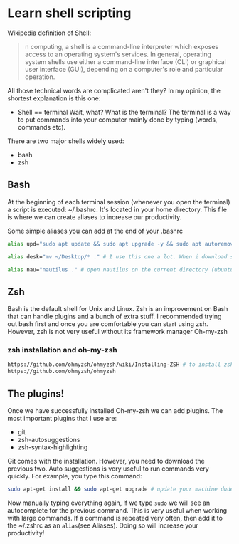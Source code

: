 # Learn shell scripting

Wikipedia definition of Shell:
> n computing, a shell is a command-line interpreter which exposes access to an operating system's services. In general, operating system shells use either a command-line interface (CLI) or graphical user interface (GUI), depending on a computer's role and particular operation.

All those technical words are complicated aren't they?
In my opinion, the shortest explanation is this one:  
- Shell == terminal
Wait, what? What is the terminal? The terminal is a way to put commands into your computer mainly done by typing (words, commands etc). 

There are two major shells widely used:
- bash
- zsh

## Bash
At the beginning of each terminal session (whenever you open the terminal) a script is executed: ~/.bashrc. It's located in your home directory. This file is where we can create aliases to increase our productivity.

Some simple aliases you can add at the end of your .bashrc
```bash
alias upd="sudo apt update && sudo apt upgrade -y && sudo apt autoremove -y && sudo apt autoc>autoclean -y" # to refresh your device in one line

alias desk="mv ~/Desktop/* ." # I use this one a lot. When i download something i put it in the Desktop to know what hasn't been ordered yet. Run "desk" to move all your items to your working directory. 

alias nau="nautilus ." # open nautilus on the current directory (ubuntu based file manager).
```

## Zsh
Bash is the default shell for Unix and Linux. Zsh is an improvement on Bash that can handle plugins and a bunch of extra stuff. I recommended trying out bash first and once you are comfortable you can start using zsh. However, zsh is not very useful without its framework manager Oh-my-zsh

### zsh installation and oh-my-zsh

```bash
https://github.com/ohmyzsh/ohmyzsh/wiki/Installing-ZSH # to install zsh
https://github.com/ohmyzsh/ohmyzsh
```

## The plugins!
Once we have successfully installed Oh-my-zsh we can add plugins. 
The most important plugins that I use are:

- git 
- zsh-autosuggestions 
- zsh-syntax-highlighting

Git comes with the installation. However, you need to download the previous two. Auto suggestions is very useful to run commands very quickly. For example, you type this command:

```bash
sudo apt-get install && sudo apt-get upgrade # update your machine dude!
```
Now manually typing everything again, if we type ``sudo`` we will see an autocomplete for the previous command. This is very useful when working with large commands. If a command is repeated very often, then add it to the ~/.zshrc as an ``alias``(see Aliases). Doing so will increase your productivity!
